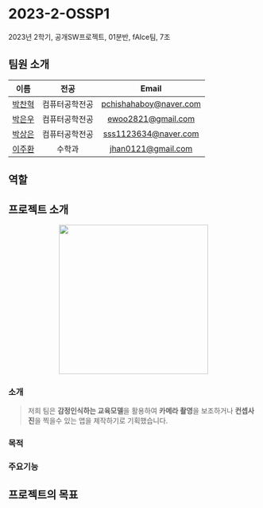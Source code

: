 # 2023-2-OSSP1
2023년 2학기, 공개SW프로젝트, 01분반, fAIce팀, 7조

## 팀원 소개
|이름|전공|Email|
|:-:|:-:|:-:|
|[박찬혁](https://github.com/PetterChanHyuk)|컴퓨터공학전공|pchishahaboy@naver.com|
|[박은우](https://github.com/ewoo14)|컴퓨터공학전공|ewoo2821@gmail.com|
|[박상은](https://github.com/sangeun0612)|컴퓨터공학전공|sss1123634@naver.com|
|[이주환](https://github.com/jhan0121)|수학과|jhan0121@gmail.com|

## 역할

## 프로젝트 소개
<p align="center"><img src="https://github.com/CSID-DGU/2023-2-OSSP1-fAIce-7/assets/137492766/0cf3fc6b-2edf-48a9-9102-d246e5daacbc" height="300px" width="300px"></p>

### 소개
> 저희 팀은 **감정인식하는 교육모델**을 활용하여 **카메라 촬영**을 보조하거나 **컨셉사진**을 찍을수 있는 앱을 제작하기로 기획했습니다. 
### 목적

### 주요기능

## 프로젝트의 목표
